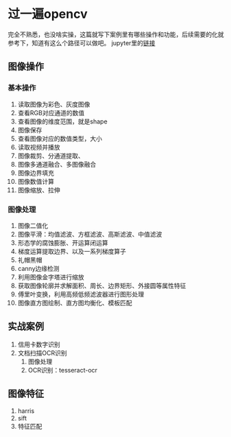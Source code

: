 # 过一遍opencv
完全不熟悉，也没啥实操，这篇就写下案例里有哪些操作和功能，后续需要的化就参考下，知道有这么个路径可以做吧。
jupyter里的[链接](http://localhost:8888/tree/dataProcessing/opencvTutor)
## 图像操作
### 基本操作
1. 读取图像为彩色、灰度图像
2. 查看RGB对应通道的数值
3. 查看图像的维度范围，就是shape
4. 图像保存
5. 查看图像对应的数值类型，大小
6. 读取视频并播放
7. 图像裁剪、分通道提取、
8. 图像多通道融合、多图像融合
9. 图像边界填充
10. 图像数值计算
11. 图像缩放、拉伸

### 图像处理
1. 图像二值化
2. 图像平滑：均值滤波、方框滤波、高斯滤波、中值滤波
3. 形态学的腐蚀膨胀、开运算闭运算
4. 梯度运算提取边界、以及一系列梯度算子
5. 礼帽黑帽
6. canny边缘检测
7. 利用图像金字塔进行缩放
8. 获取图像轮廓并求解面积、周长、边界矩形、外接圆等属性特征
9. 傅里叶变换，利用高频低频滤波器进行图形处理
10. 图像直方图绘制、直方图均衡化、模板匹配

## 实战案例
1. 信用卡数字识别
2. 文档扫描OCR识别
   1) 图像处理
   2) OCR识别：tesseract-ocr

## 图像特征
1. harris
2. sift
3. 特征匹配

